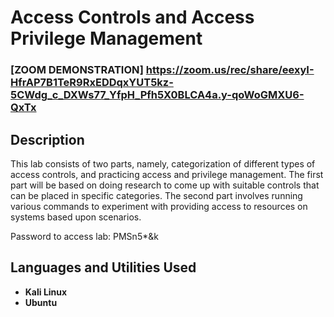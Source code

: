 # Access Controls and Access Privilege Management


 ### [ZOOM DEMONSTRATION] https://zoom.us/rec/share/eexyI-HfrAP7B1TeR9RxEDDqxYUT5kz-5CWdg_c_DXWs77_YfpH_Pfh5X0BLCA4a.y-qoWoGMXU6-QxTx

<h2>Description</h2>
This lab consists of two parts, namely, categorization of different types of access controls, and practicing access and privilege management. 
The first part will be based on doing research to come up with suitable controls that can be placed in specific categories. The second part involves running various commands to experiment with providing access to resources on systems based upon scenarios.

Password to access lab: PMSn5*&k
<br />


<h2>Languages and Utilities Used</h2>

- <b>Kali Linux</b> 
- <b>Ubuntu</b>

